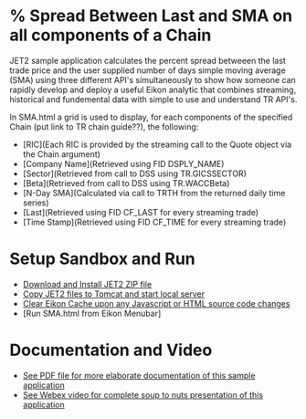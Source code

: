 # % Spread Between Last and SMA on all components of a Chain

JET2 sample application calculates the percent spread betweeen the last trade price and the user supplied number of days simple moving average (SMA) using three different API's simultaneously to show how someone can rapidly develop and deploy a useful Eikon analytic that combines streaming, historical and fundemental data with simple to use and understand TR API's.  

In SMA.html a grid is used to display, for each components of the specified Chain (put link to TR chain guide??), the following:

- [RIC](Each RIC is provided by the streaming call to the Quote object via the Chain argument)
- [Company Name](Retrieved using FID DSPLY_NAME)
- [Sector](Retrieved from call to DSS using TR.GICSSECTOR)
- [Beta](Retrieved from call to DSS using TR.WACCBeta)
- [N-Day SMA](Calculated via call to TRTH from the returned daily time series)
- [Last](Retrieved using FID CF_LAST for every streaming trade)
- [Time Stamp](Retrieved using FID CF_TIME for every streaming trade)

# Setup Sandbox and Run

- [Download and Install JET2 ZIP file]()
- [Copy JET2 files to Tomcat and start local server]()
- [Clear Eikon Cache upon any Javascript or HTML source code changes]()
- [Run SMA.html from Eikon Menubar]

# Documentation and Video

- [See PDF file for more elaborate documentation of this sample application]()
- [See Webex video for complete soup to nuts presentation of this application]()
